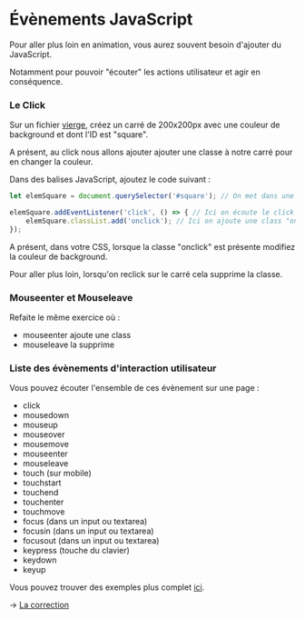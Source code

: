 # Évènements JavaScript

Pour aller plus loin en animation, vous aurez souvent besoin d'ajouter du JavaScript.

Notamment pour pouvoir "écouter" les actions utilisateur et agir en conséquence.


### Le Click

Sur un fichier [vierge](01-event-click.html), créez un carré de 200x200px avec une couleur de background et dont l'ID est "square".

A présent, au click nous allons ajouter ajouter une classe à notre carré pour en changer la couleur.

Dans des balises JavaScript, ajoutez le code suivant : 

```javascript
let elemSquare = document.querySelector('#square'); // On met dans une variable notre carré pour pouvoir le manipuler

elemSquare.addEventListener('click', () => { // Ici on écoute le click sur le carré 
    elemSquare.classList.add('onclick'); // Ici on ajoute une class "onclick"
});

```

A présent, dans votre CSS, lorsque la classe "onclick" est présente modifiez la couleur de background.

Pour aller plus loin, lorsqu'on reclick sur le carré cela supprime la classe.

### Mouseenter et Mouseleave

Refaite le même exercice où :
- mouseenter ajoute une class
- mouseleave la supprime


### Liste des évènements d'interaction utilisateur

Vous pouvez écouter l'ensemble de ces évènement sur une page : 
- click
- mousedown
- mouseup
- mouseover
- mousemove
- mouseenter
- mouseleave
- touch (sur mobile)
- touchstart
- touchend
- touchenter
- touchmove
- focus (dans un input ou textarea)
- focusin (dans un input ou textarea)
- focusout (dans un input ou textarea)
- keypress (touche du clavier)
- keydown
- keyup

Vous pouvez trouver des exemples plus complet [ici](https://developer.mozilla.org/fr/docs/Apprendre/JavaScript/Building_blocks/Ev%C3%A8nements).


-> [La correction]() 